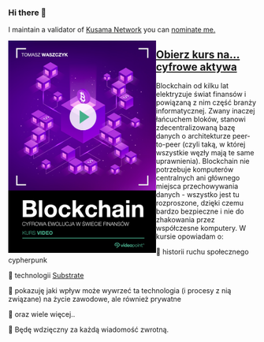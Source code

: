 ### Hi there 👋

I maintain a validator of [Kusama Network](https://kusama.network/) you can [nominate me.](https://thousand-validators.kusama.network/#/leaderboard/FqFKeVrWbBDVBk8U9VvL8gSFwUm4nj9fEZmtQvmViZzLvnv)

<a target="_blank" href="https://videopoint.pl/kurs/blockchain-kurs-video-cyfrowa-ewolucja-w-swiecie-finansow-tomasz-waszczyk,vwszdf.htm#format/w">
  <img align="left" width="300" margin-right="25px" src="okladka.png">
</a>

## [Obierz kurs na... cyfrowe aktywa](https://videopoint.pl/kurs/blockchain-kurs-video-cyfrowa-ewolucja-w-swiecie-finansow-tomasz-waszczyk,vwszdf.htm#format/w)

<p>Blockchain od kilku lat elektryzuje świat finansów i powiązaną z nim część branży informatycznej. Zwany inaczej łańcuchem bloków, stanowi zdecentralizowaną bazę danych o architekturze peer-to-peer (czyli taką, w której wszystkie węzły mają te same uprawnienia). Blockchain nie potrzebuje komputerów centralnych ani głównego miejsca przechowywania danych - wszystko jest tu rozproszone, dzięki czemu bardzo bezpieczne i nie do zhakowania przez współczesne komputery. W kursie opowiadam o:

🔭 historii ruchu społecznego cypherpunk

🌱 technologii [Substrate](https://substrate.dev/)

👯 pokazuję jaki wpływ może wywrzeć ta technologia (i procesy z nią związane) na życie zawodowe, ale również prywatne

🤔 oraz wiele więcej..

💬 Będę wdzięczny za każdą wiadomość zwrotną.
</p>

